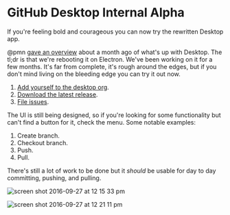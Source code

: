 # GitHub Desktop Internal Alpha

If you're feeling bold and courageous you can now try the rewritten Desktop app.

@pmn [gave an overview](https://team.githubapp.com/posts/28828) about a month ago of what's up with Desktop. The tl;dr is that we're rebooting it on Electron. We've been working on it for a few months. It's far from complete, it's rough around the edges, but if you don't mind living on the bleeding edge you can try it out now.

1. [Add yourself to the desktop org](http://central.github.com/invite_to_desktop_org).
2. [Download the latest release](https://central.github.com/deployments).
3. [File issues](http://github.com/desktop/desktop/issues/new).

The UI is still being designed, so if you're looking for some functionality but can't find a button for it, check the menu. Some notable examples:

1. Create branch.
2. Checkout branch.
3. Push.
4. Pull.

There's still a lot of work to be done but it _should_ be usable for day to day committing, pushing, and pulling.

![screen shot 2016-09-27 at 12 15 33 pm](https://cloud.githubusercontent.com/assets/13760/18882427/212d06aa-84ad-11e6-9e05-4854b47c631c.png)

![screen shot 2016-09-27 at 12 21 11 pm](https://cloud.githubusercontent.com/assets/13760/18882439/27ab1dd2-84ad-11e6-8bd3-47b761fda085.png)
